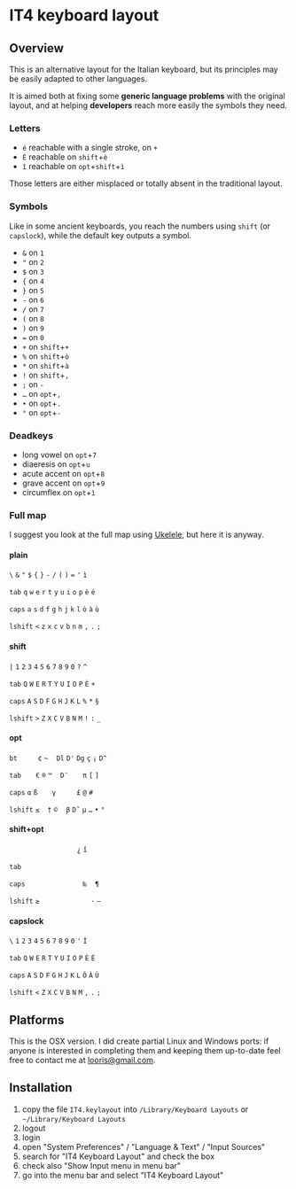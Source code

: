 IT4 keyboard layout
===

Overview
--------

This is an alternative layout for the Italian keyboard, but its principles may be easily adapted to other languages.

It is aimed both at fixing some **generic language problems** with the original layout, and at helping **developers** reach more easily the symbols they need.

### Letters

* `é` reachable with a single stroke, on `+`
* `È` reachable on `shift`+`è`
* `î` reachable on `opt`+`shift`+`ì`

Those letters are either misplaced or totally absent in the traditional layout.

### Symbols

Like in some ancient keyboards, you reach the numbers using `shift` (or `capslock`), while the default key outputs a symbol.

* `&` on `1`
* `"` on `2`
* `$` on `3`
* `{` on `4`
* `}` on `5`
* `-` on `6`
* `/` on `7`
* `(` on `8`
* `)` on `9`
* `=` on `0`
* `+` on `shift`+`+`
* `%` on `shift`+`ò`
* `*` on `shift`+`à`
* `!` on `shift`+`,`
* `;` on `-`
* `…` on `opt`+`,`
* `•` on `opt`+`.`
* `°` on `opt`+`-`

### Deadkeys

* long vowel on `opt`+`7`
* diaeresis on `opt`+`u`
* acute accent on `opt`+`8`
* grave accent on `opt`+`9`
* circumflex on `opt`+`ì`

### Full map

I suggest you look at the full map using [Ukelele](http://scripts.sil.org/cms/scripts/page.php?site_id=nrsi&id=ukelele), but here it is anyway.

#### plain
`\` `&` `"` `$` `{` `}` `-` `/` `(` `)` `=` `'` `ì`

`tab` `q` `w` `e` `r` `t` `y` `u` `i` `o` `p` `è` `é`

`caps` `a` `s` `d` `f` `g` `h` `j` `k` `l` `ò` `à` `ù`

`lshift` `<` `z` `x` `c` `v` `b` `n` `m` `,` `.` `;`

#### shift
`|` `1` `2` `3` `4` `5` `6` `7` `8` `9` `0` `?` `^`

`tab` `Q` `W` `E` `R` `T` `Y` `U` `I` `O` `P` `È` `+`

`caps` `A` `S` `D` `F` `G` `H` `J` `K` `L` `%` `*` `§`

`lshift` `>` `Z` `X` `C` `V` `B` `N` `M` `!` `:` `_`

#### opt
`bt` ` ` ` ` ` ` `¢` `~` ` ` `Dl` `D'` `Dg` `ç` `¡` `D^`

`tab` ` ` ` ` `€` `®` `™` ` ` `D¨` ` ` ` ` `π` `[` `]`

`caps` `α` `ß` ` ` ` ` `γ` ` ` ` ` ` ` `£` `@` `#` ` `

`lshift` `≤` ` ` `†` `©` ` ` `β` `D˜` `µ` `…` `•` `°`

#### shift+opt
` ` ` ` ` ` ` ` ` ` ` ` ` ` ` ` ` ` ` ` ` ` `¿` `î`

`tab` ` ` ` ` ` ` ` ` ` ` ` ` ` ` ` ` ` ` ` ` ` ` ` `

`caps` ` ` ` ` ` ` ` ` ` ` ` ` ` ` ` ` ` ` `‰` ` ` `¶`

`lshift` `≥` ` ` ` ` ` ` ` ` ` ` ` ` ` ` ` ` `·` `—`

#### capslock
`\` `1` `2` `3` `4` `5` `6` `7` `8` `9` `0` `'` `Ì`

`tab` `Q` `W` `E` `R` `T` `Y` `U` `I` `O` `P` `È` `É`

`caps` `A` `S` `D` `F` `G` `H` `J` `K` `L` `Ò` `À` `Ù`

`lshift` `<` `Z` `X` `C` `V` `B` `N` `M` `,` `.` `;`

Platforms
---------

This is the OSX version.
I did create partial Linux and Windows ports: if anyone is interested in completing them and keeping them up-to-date feel free to contact me at <looris@gmail.com>.

Installation
------------

1. copy the file `IT4.keylayout` into `/Library/Keyboard Layouts` or `~/Library/Keyboard Layouts`
2. logout
3. login
4. open "System Preferences" / "Language & Text" / "Input Sources"
5. search for "IT4 Keyboard Layout" and check the box
6. check also "Show Input menu in menu bar"
7. go into the menu bar and select "IT4 Keyboard Layout"
